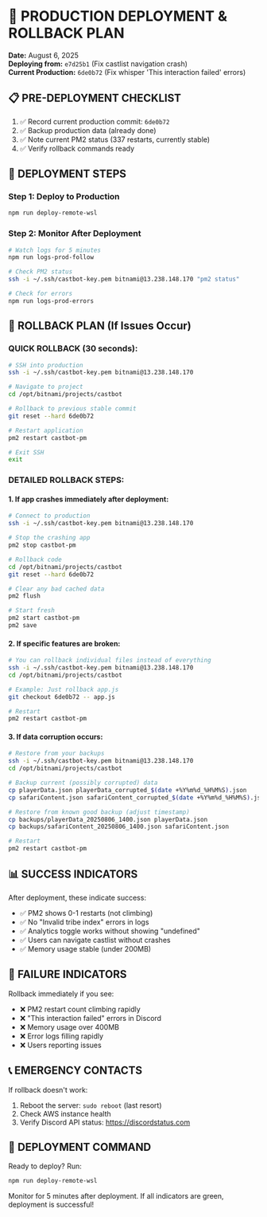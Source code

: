 # 🔄 PRODUCTION DEPLOYMENT & ROLLBACK PLAN

**Date:** August 6, 2025  
**Deploying from:** `e7d25b1` (Fix castlist navigation crash)  
**Current Production:** `6de0b72` (Fix whisper 'This interaction failed' errors)

## 📋 PRE-DEPLOYMENT CHECKLIST

1. ✅ Record current production commit: `6de0b72`
2. ✅ Backup production data (already done)
3. ✅ Note current PM2 status (337 restarts, currently stable)
4. ✅ Verify rollback commands ready

## 🚀 DEPLOYMENT STEPS

### Step 1: Deploy to Production
```bash
npm run deploy-remote-wsl
```

### Step 2: Monitor After Deployment
```bash
# Watch logs for 5 minutes
npm run logs-prod-follow

# Check PM2 status
ssh -i ~/.ssh/castbot-key.pem bitnami@13.238.148.170 "pm2 status"

# Check for errors
npm run logs-prod-errors
```

## 🔴 ROLLBACK PLAN (If Issues Occur)

### QUICK ROLLBACK (30 seconds):
```bash
# SSH into production
ssh -i ~/.ssh/castbot-key.pem bitnami@13.238.148.170

# Navigate to project
cd /opt/bitnami/projects/castbot

# Rollback to previous stable commit
git reset --hard 6de0b72

# Restart application
pm2 restart castbot-pm

# Exit SSH
exit
```

### DETAILED ROLLBACK STEPS:

#### 1. If app crashes immediately after deployment:
```bash
# Connect to production
ssh -i ~/.ssh/castbot-key.pem bitnami@13.238.148.170

# Stop the crashing app
pm2 stop castbot-pm

# Rollback code
cd /opt/bitnami/projects/castbot
git reset --hard 6de0b72

# Clear any bad cached data
pm2 flush

# Start fresh
pm2 start castbot-pm
pm2 save
```

#### 2. If specific features are broken:
```bash
# You can rollback individual files instead of everything
ssh -i ~/.ssh/castbot-key.pem bitnami@13.238.148.170
cd /opt/bitnami/projects/castbot

# Example: Just rollback app.js
git checkout 6de0b72 -- app.js

# Restart
pm2 restart castbot-pm
```

#### 3. If data corruption occurs:
```bash
# Restore from your backups
ssh -i ~/.ssh/castbot-key.pem bitnami@13.238.148.170
cd /opt/bitnami/projects/castbot

# Backup current (possibly corrupted) data
cp playerData.json playerData_corrupted_$(date +%Y%m%d_%H%M%S).json
cp safariContent.json safariContent_corrupted_$(date +%Y%m%d_%H%M%S).json

# Restore from known good backup (adjust timestamp)
cp backups/playerData_20250806_1400.json playerData.json
cp backups/safariContent_20250806_1400.json safariContent.json

# Restart
pm2 restart castbot-pm
```

## 📊 SUCCESS INDICATORS

After deployment, these indicate success:
- ✅ PM2 shows 0-1 restarts (not climbing)
- ✅ No "Invalid tribe index" errors in logs
- ✅ Analytics toggle works without showing "undefined"
- ✅ Users can navigate castlist without crashes
- ✅ Memory usage stable (under 200MB)

## 🚨 FAILURE INDICATORS

Rollback immediately if you see:
- ❌ PM2 restart count climbing rapidly
- ❌ "This interaction failed" errors in Discord
- ❌ Memory usage over 400MB
- ❌ Error logs filling rapidly
- ❌ Users reporting issues

## 📞 EMERGENCY CONTACTS

If rollback doesn't work:
1. Reboot the server: `sudo reboot` (last resort)
2. Check AWS instance health
3. Verify Discord API status: https://discordstatus.com

## 🎯 DEPLOYMENT COMMAND

Ready to deploy? Run:
```bash
npm run deploy-remote-wsl
```

Monitor for 5 minutes after deployment. If all indicators are green, deployment is successful!